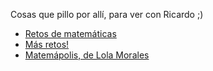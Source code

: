 Cosas que pillo por allí, para ver con Ricardo ;)

* [Retos de matemáticas](https://www.resourceaholic.com/)
* [Más retos!](https://mathsproblemsolving.wordpress.com/primary/)
* [Matemápolis, de Lola Morales](https://www.behance.net/gallery/150565247/Matemapolis)
